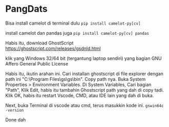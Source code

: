 # PangDats
Bisa install camelot di terminal dulu
`pip install camelot-py[cv]`

install camelot dan pandas juga
`pip install camelot-py[cv] pandas`

Habis itu, download GhostScript
https://ghostscript.com/releases/gsdnld.html

klik yang Windows 32/64 bit (tergantung laptop sendiri) yang bagian GNU Affero General Public License

Habis itu, ikutin arahan ini.
Cari installan ghostscript di file explorer dengan path ini "C:\Program Files\gs\gs<version>\bin".
Copy path nya.
Buka System Properties > Environment Variables.
Di System Variables, Cari bagian "Path", Klik Edit, habis itu tambahin Ghostscript path yang dah di copy tadi.
Klik OK, habis itu restart Vscode, CMD, atau IDE lain yang dah di buka.

Next, buka Terminal di vscode atau cmd, terus masukkin kode ini.
`gswin64c -version`

Done dah
